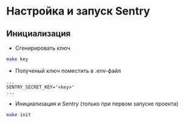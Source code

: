 # Настройка и запуск Sentry

## Инициализация

- Сгенирировать ключ

``` bash
make key
```

- Полученый ключ поместить в .env-файл

```
...
SENTRY_SECRET_KEY='<key>'
...
```

- Инициализация и Sentry (только при первом запуске проекта)

``` bash
make init
```
